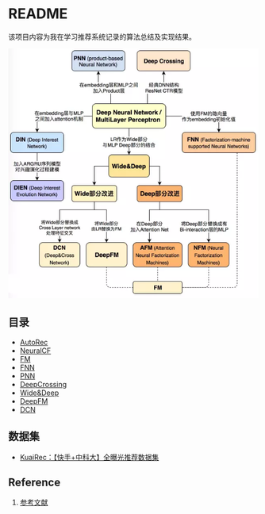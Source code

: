 # README
该项目内容为我在学习推荐系统记录的算法总结及实现结果。

![](./image/README/models.jpg)
## 目录
- [AutoRec](AutoRec.md)
- [NeuralCF](NeuralCF.md)
- [FM](FM.md)
- [FNN](FNN.md)
- [PNN](PNN.md)
- [DeepCrossing](DeepCrossing.md)
- [Wide&Deep](Wide%26Deep.md)
- [DeepFM](DeepFM.md)
- [DCN](DCN.md)
## 数据集
- [KuaiRec：【快手+中科大】全曝光推荐数据集](https://kuairec.com/)
## Reference
1. [参考文献](https://github.com/wzhe06/Reco-papers)
